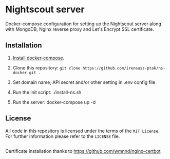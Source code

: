 # Nightscout server
Docker-compose configuration for setting up the Nightscout server along with MongoDB, Nginx reverse proxy and Let's Encrypt SSL certificate.

## Installation
1. [Install docker-compose](https://docs.docker.com/compose/install/#install-compose).

2. Clone this repository: `git clone https://github.com/ireneusz-ptak/ns-docker.git .`

3. Set domain name, API secret and/or other setting in .env config file

4. Run the init script:
        ./install-ns.sh

5. Run the server:
        docker-compose up -d

## License
All code in this repository is licensed under the terms of the `MIT License`. For further information please refer to the `LICENSE` file.

## 
Certificate installation thanks to https://github.com/wmnnd/nginx-certbot
